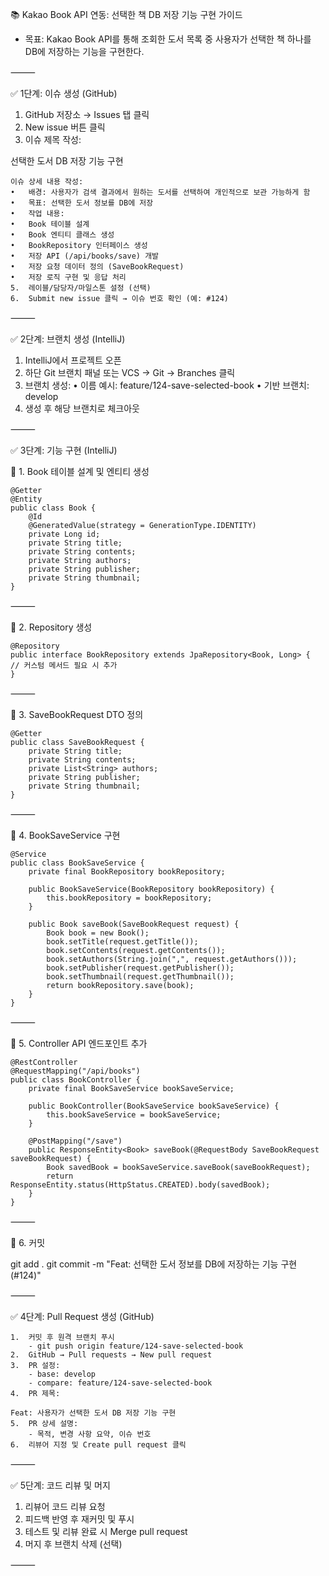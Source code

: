 📚 Kakao Book API 연동: 선택한 책 DB 저장 기능 구현 가이드
- 목표: Kakao Book API를 통해 조회한 도서 목록 중 사용자가 선택한 책 하나를 DB에 저장하는 기능을 구현한다.

⸻

✅ 1단계: 이슈 생성 (GitHub)
1.	GitHub 저장소 → Issues 탭 클릭
2.	New issue 버튼 클릭
3.	이슈 제목 작성:

선택한 도서 DB 저장 기능 구현

	이슈 상세 내용 작성:
	•	배경: 사용자가 검색 결과에서 원하는 도서를 선택하여 개인적으로 보관 가능하게 함
	•	목표: 선택한 도서 정보를 DB에 저장
	•	작업 내용:
	•	Book 테이블 설계
	•	Book 엔티티 클래스 생성
	•	BookRepository 인터페이스 생성
	•	저장 API (/api/books/save) 개발
	•	저장 요청 데이터 정의 (SaveBookRequest)
	•	저장 로직 구현 및 응답 처리
	5.	레이블/담당자/마일스톤 설정 (선택)
	6.	Submit new issue 클릭 → 이슈 번호 확인 (예: #124)

⸻

✅ 2단계: 브랜치 생성 (IntelliJ)
1.	IntelliJ에서 프로젝트 오픈
2.	하단 Git 브랜치 패널 또는 VCS → Git → Branches 클릭
3.	브랜치 생성:
•	이름 예시: feature/124-save-selected-book
•	기반 브랜치: develop
4.	생성 후 해당 브랜치로 체크아웃

⸻

✅ 3단계: 기능 구현 (IntelliJ)

📌 1. Book 테이블 설계 및 엔티티 생성

    @Getter
    @Entity
    public class Book {
        @Id 
        @GeneratedValue(strategy = GenerationType.IDENTITY)
        private Long id;
        private String title;
        private String contents;
        private String authors;
        private String publisher;
        private String thumbnail;
    }

⸻

📌 2. Repository 생성

    @Repository
    public interface BookRepository extends JpaRepository<Book, Long> {
    // 커스텀 메서드 필요 시 추가
    }

⸻

📌 3. SaveBookRequest DTO 정의

    @Getter
    public class SaveBookRequest {
        private String title;
        private String contents;
        private List<String> authors;
        private String publisher;
        private String thumbnail;
    }

⸻

📌 4. BookSaveService 구현

    @Service
    public class BookSaveService {
        private final BookRepository bookRepository;

        public BookSaveService(BookRepository bookRepository) {
            this.bookRepository = bookRepository;
        }
    
        public Book saveBook(SaveBookRequest request) {
            Book book = new Book();
            book.setTitle(request.getTitle());
            book.setContents(request.getContents());
            book.setAuthors(String.join(",", request.getAuthors()));
            book.setPublisher(request.getPublisher());
            book.setThumbnail(request.getThumbnail());
            return bookRepository.save(book);
        }
    }



⸻

📌 5. Controller API 엔드포인트 추가

    @RestController
    @RequestMapping("/api/books")
    public class BookController {
        private final BookSaveService bookSaveService;
    
        public BookController(BookSaveService bookSaveService) {
            this.bookSaveService = bookSaveService;
        }
    
        @PostMapping("/save")
        public ResponseEntity<Book> saveBook(@RequestBody SaveBookRequest saveBookRequest) {
            Book savedBook = bookSaveService.saveBook(saveBookRequest);
            return ResponseEntity.status(HttpStatus.CREATED).body(savedBook);
        }
    }

⸻

📌 6. 커밋

git add .
git commit -m "Feat: 선택한 도서 정보를 DB에 저장하는 기능 구현 (#124)"

⸻

✅ 4단계: Pull Request 생성 (GitHub)

    1.	커밋 후 원격 브랜치 푸시
        - git push origin feature/124-save-selected-book
	2.	GitHub → Pull requests → New pull request
	3.	PR 설정:
        - base: develop
        - compare: feature/124-save-selected-book
	4.	PR 제목:

    Feat: 사용자가 선택한 도서 DB 저장 기능 구현
    5.	PR 상세 설명:
        - 목적, 변경 사항 요약, 이슈 번호
    6.	리뷰어 지정 및 Create pull request 클릭

⸻

✅ 5단계: 코드 리뷰 및 머지
1.	리뷰어 코드 리뷰 요청
2.	피드백 반영 후 재커밋 및 푸시
3.	테스트 및 리뷰 완료 시 Merge pull request
4.	머지 후 브랜치 삭제 (선택)

⸻
